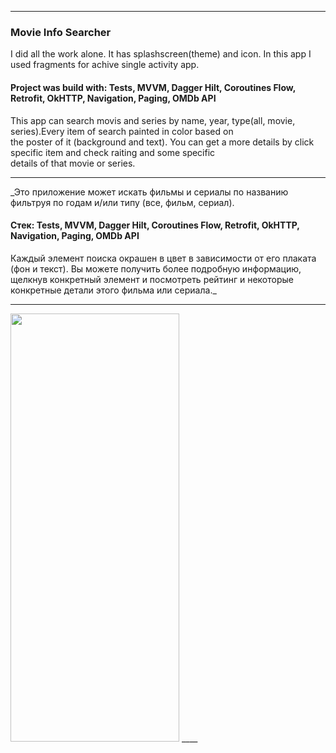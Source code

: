 ____  
### Movie Info Searcher  
I did all the work alone. It has splashscreen(theme) and icon. In this app I used fragments for achive single activity app.  
#### Project was build with: __Tests, MVVM, Dagger Hilt,  Coroutines Flow, Retrofit, OkHTTP, Navigation, Paging, OMDb API__  
This app can search movis and series by name, year, type(all, movie, series).Every item of search painted in color based on  
the poster of it (background and text). You can get a more details by click specific item and check raiting and some specific  
details of that movie or series.  
____  
_Это приложение может искать фильмы и сериалы по названию фильтруя по годам и/или типу (все, фильм, сериал). 
#### Стек:  __Tests, MVVM, Dagger Hilt,  Coroutines Flow, Retrofit, OkHTTP, Navigation, Paging, OMDb API__
Каждый элемент поиска окрашен в цвет в зависимости от его плаката (фон и текст). Вы можете получить более подробную информацию,  
щелкнув конкретный элемент и посмотреть рейтинг и некоторые конкретные детали этого фильма или сериала._
____  
<img src="https://github.com/oldr1990/oldr1990/blob/master/Readme/mis_anim.gif" width="270" height="685">
____  

